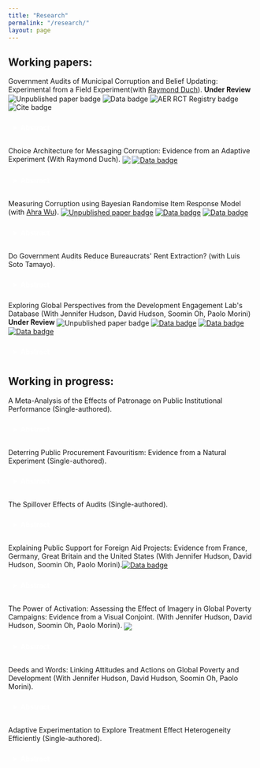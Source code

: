 ```yaml
---
title: "Research"
permalink: "/research/"
layout: page
---
```


## Working papers:

Government Audits of Municipal Corruption and Belief Updating: Experimental from a Field Experiment(with [Raymond Duch](https://www.raymondduch.com/)). **Under Review**
<a href="https://raymondduch.com/files/government-audits-municipal-corruption-belief.pdf" style="text-decoration: none; border: none;">
  <img src="https://img.shields.io/badge/Unpublished_paper-grey" alt="Unpublished paper badge" style="vertical-align: middle;">
</a>
<a href="https://dataverse.harvard.edu/dataset.xhtml?persistentId=doi:10.7910/DVN/SGTS1K" style="text-decoration: none; border: none;">
  <img src="https://img.shields.io/badge/Data-navy" alt="Data badge" style="vertical-align: middle;">
</a>
<a href="https://www.socialscienceregistry.org/trials/5932" style="text-decoration: none; border: none;">
  <img src="https://img.shields.io/badge/AER_RCT_Registry-crimson" alt="AER RCT Registry badge" style="vertical-align: middle;">
</a>
<a href="https://github.com/ftraposo/ftraposo.github.io/blob/master/Corruption.bib" download="Corruption.bib" style="text-decoration: none; border: none;">
  <img src="https://img.shields.io/badge/Cite-%23f8eb47.svg" alt="Cite badge" style="vertical-align: middle;">
</a>


<details style="padding: 10px; margin-top: 0px; margin-bottom: 20px;">
  <summary style="cursor: pointer; font-weight: bold; color: white;">Abstract</summary>
<sub>
 We implemented a field experiment that assesses whether citizens update corruption beliefs when presented with audit information about malfeasance in their municipal government. The video treatment reports audit results for Chilean municipalities; the control is a placebo video. We measure incentivized pre-treatment and post-treatment corruption beliefs of 5,528 subjects. When informed about corruption in their municipality subjects update negatively. Updating is correlated with reported malfeasance and with trends in malfeasance.  We find limited evidence of Bayesian learning. Treatment effects persist after one-month.  We observe higher donations to local public goods by treated subjects in municipalities with more positive audits.
</sub>
  
</details>

Choice Architecture for Messaging Corruption: Evidence from an Adaptive Experiment (With Raymond Duch). 
[<img src="https://img.shields.io/badge/AER_RCT_Registry-crimson" style="vertical-align: middle;">](https://www.socialscienceregistry.org/trials/7233) <a href="https://github.com/ftraposo/ftraposo.github.io/blob/master/adaptivepodcast.wav" download>
    <img src="https://img.shields.io/badge/AI%20generated%20podcast-8A2BE2" alt="Data badge" style="vertical-align: middle;">
</a>


<details style="padding: 10px; margin-top: 0px; margin-bottom: 20px;">
  <summary style="cursor: pointer; font-weight: bold; color: white;">Abstract</summary>
<sub>
The presentation and framing of information are the foundations of many behavioural experiments. In the case of corruption, policymakers such as NGOs face the challenge of informing citizens about the levels of malfeasance found in their local constituency. This challenge implies identifying an optimal messaging strategy that is sufficiently compelling to attract the interest of citizens. We addressed this challenge by evaluating six strategies for information messages often used in corruption information experiments. Using historical data from local government audit reports in Chile and in partnership with the NGO Chile Transparente, we implemented an online adaptive experiment using a modified Thompson Sampling algorithm (Exploration sampling) in which the assignment probabilities of the information treatments were updated in 11 batches of 100 subjects each. The results showed no unique optimal information strategy for malfeasance messages. However, a loss-frame information strategy tends to be slightly more persuasive than other ways of conveying information about corruption. We also found evidence that more rudimentary information metrics of corruption can be equally persuasive compared to more sophisticated ones. Finally, we do not found significant differences between using spatial comparison (i.e. comparing corruption in a local government across local constituencies within the same region) versus a temporal comparison (i.e. comparing the same local government across time).
</sub>
</details>

Measuring Corruption using Bayesian Randomise Item Response Model (with [Ahra Wu](https://politics.princeton.edu/people/ahra-wu)).
[<img src="https://img.shields.io/badge/Unpublished_paper-grey" alt="Unpublished paper badge" style="vertical-align: middle;">](https://raymondduch.com/files/government-audits-municipal-corruption-belief.pdf) 
[<img src="https://img.shields.io/badge/Data-navy" alt="Data badge" style="vertical-align: middle;">](https://dataverse.harvard.edu/dataset.xhtml?persistentId=doi:10.7910/DVN/SGTS1K) 
<a href="https://github.com/ftraposo/ftraposo.github.io/blob/master/RIRT.wav" download>
    <img src="https://img.shields.io/badge/AI%20generated%20podcast-8A2BE2" alt="Data badge" style="vertical-align: middle;">
</a>

<details style="padding: 10px; margin-top: 0px; margin-bottom: 20px;">
  <summary style="cursor: pointer; font-weight: bold; color: white;">Abstract</summary>

<sub>
The political and economic consequences of corruption are substantial. Corruption can lead to a reduction in the provision of public goods and undermine trust in democratic institutions. Scholars have been trying to reliably measure the prevalence of corruption behaviors in the population using surveys using direct question format type-of-questions. However, these measures are likely biased due to social desirability and non-response biases. Indirect questioning survey techniques have been designed to minimize these biases and elicit truthful answers to sensitive topics and behavior. However, the canonical design of these techniques only allow the measurement of group-level estimates. This paper provides empirical evidence of an extension of the Randomized Response Technique called the Randomized Item Count Response Technique (RIRT)  to estimate both group- and individual corrupt behaviors (n = 6058 and n = 3692). At the group level, we found prevalence rates from 60\% in the case of patronage to 1\% in administrative corruption. For individual-level estimates, we found that the distribution of respondents' underlying traits for engaging in corrupt behavior follows a power-law distribution. We implemented several approaches to identify inattentive study participants, showing that our results are robust once we exclude these respondents. 
</sub>

</details>

Do Government Audits Reduce Bureaucrats' Rent Extraction? (with Luis Soto Tamayo). 

<details style="padding: 10px; margin-top: 5px; margin-bottom: 15px;">
  <summary style="cursor: pointer; font-weight: bold; color: white;">Abstract</summary>
<sub>
Governments have widely implemented audits to curb corruption,  increase accountability,  and discourage patronage practices within the public sector. This paper focuses on the impact of audits on civil servants by looking at two main aspects: first, whether audits effectively discourage 'rent-extraction' behaviour among civil servants, and second, whether the audits have a differentiated effect on civil servants with family affiliations. We employ a unique dataset from Chile's 2016 financial and performance audits of civil servants and leverage the random audit assignment across 17 governmental institutions over 8,640 public servants. Our preliminary analysis suggests that audits discourage public officials from engaging in rent extraction, but this impact is small and insignificant. We find some suggestive evidence that bureaucrats offset this drop in rent extraction by either extracting rent from other sources of government activities or by increasing the amount involved in current ones. 
</sub>
  
</details>

Exploring Global Perspectives from the Development Engagement Lab's Database (With Jennifer Hudson, David Hudson, Soomin Oh, Paolo Morini) **Under Review** 
<a href="https://osf.io/preprints/osf/y39cz" style="text-decoration: none; border: none;">
  <img src="https://img.shields.io/badge/Unpublished_paper-grey" alt="Unpublished paper badge" style="vertical-align: middle;">
</a>[<img src="https://img.shields.io/badge/Data-navy" alt="Data badge" style="vertical-align: middle;">](https://dataverse.harvard.edu/dataverse/devengagement) 
<a href="https://github.com/ftraposo/ftraposo.github.io/blob/master/DELdata.wav" download>
    <img src="https://img.shields.io/badge/AI%20generated%20podcast-8A2BE2" alt="Data badge" style="vertical-align: middle;">
</a>
<a href="https://raw.githubusercontent.com/ftraposo/ftraposo.github.io/master/aidconjoint.bib" download="Corruption.bib">
  <img src="https://img.shields.io/badge/Cite-%23f8eb47.svg" alt="Data badge" style="vertical-align: middle;">
</a> 

<details style="padding: 10px; margin-top: 0px; margin-bottom: 20px;">
  <summary style="cursor: pointer; font-weight: bold; color: white;">Abstract</summary>
<sub> 
Public support is crucial for shaping effective development aid policies. The Development Engagement Lab (DEL) has conducted comprehensive surveys in France, Germany, Great Britain, and the U.S. between 2019 and 2024 to track and analyse the evolving profile of public attitudes, perceptions and behaviours around global poverty and inequalities, development aid, and the challenges facing the world. This paper presents multiple datasets curated by DEL in all four countries, including longitudinal panels (2019-2023), additional repeated cross-sectional tracking surveys (2019-2024), and a collection of subject-specific data surveys (2019-2023). To facilitate the access and dissemination of the DEL data, we present a new R package, \textit{DELdata}, which allows easy access to all datasets. This comprehensive release will enable researchers and students of public engagement and attitudes towards global development, poverty, and aid to generate new research advancing our knowledge of public opinion and political engagement in this field.
</sub> 
</details>

## Working in progress:

A Meta-Analysis of the Effects of Patronage on Public Institutional Performance (Single-authored).

<details style="padding: 10px; margin-top: 3px; margin-bottom: 20px;">
  <summary style="cursor: pointer; font-weight: bold; color: white;">Abstract</summary>
<sub>
Patronage remains a widespread phenomenon that shapes the functioning of political systems and influences governance outcomes. Scholars across disciplines have explored the impact of patronage on various organisational, institutional, and individual outcomes, highlighting how patronage affects performance, efficiency, and public trust. Numerous studies provide empirical evidence on the strategic allocation of patronage benefits by officials and brokers based on the characteristics of beneficiaries, such as loyalty and social connections, and the nature of benefits provided. While there is some agreement on the general direction of patronage’s impact on these outcomes, there remains significant variation in the size and scope of these effects across contexts. To the best of my knowledge, no study has yet undertaken a systematic assessment of the pooled impact of patronage. This project aims to systematically identify and analyse published quantitative studies on the effects of patronage over the past decade. Through meta-analysis, I estimate the inverse variance-weighted average effect of patronage on organisational performance, institutional efficacy, and public perceptions of institutional integrity. Furthermore, using meta-regression, I investigate the heterogeneity of these effects by examining how outcomes differ based on beneficiary characteristics (e.g., loyalty, socioeconomic status, historical connections) and types of benefits (e.g., material resources, career positions, or preferential treatment). This analysis helps clarify the extent and variability of patronage’s impact on governance and identify the factors that drive these effects.
</sub>
  
</details>

Deterring Public Procurement Favouritism: Evidence from a Natural Experiment (Single-authored).

<details style="padding: 10px; margin-top: 3px; margin-bottom: 20px;">
  <summary style="cursor: pointer; font-weight: bold; color: white;">Abstract</summary>
<sub>
To be added
</sub>
  
</details>

The Spillover Effects of Audits (Single-authored). 

<details style="padding: 10px; margin-top: 3px; margin-bottom: 20px;">
  <summary style="cursor: pointer; font-weight: bold; color: white;">Abstract</summary>
<sub>
Governments across the globe have set audits as one of the primary mechanisms to measure and deter corruption. This paper focuses on the spillover effects of audits within local governments in Chile. Using a fuzzy regression discontinuity design, I exploit the discontinuity in allocating audits within local governments/departments to estimate the effects of audits within departments within each municipality. The fuzzy RD results will be completed using panel data from audits conducted between 2014-2024. I expect to present the preliminary results of both estimation strategies pre-registered in the analysis plan at the conference.
</sub>
</details>

Explaining Public Support for Foreign Aid Projects: Evidence from France, Germany, Great Britain and the United States (With Jennifer Hudson, David Hudson, Soomin Oh, Paolo Morini).[<img src="https://img.shields.io/badge/Data-navy" alt="Data badge" style="vertical-align: middle;">](https://dataverse.harvard.edu/dataverse/devengagement) 

<details style="padding: 10px; margin-top: 0px; margin-bottom: 20px;">
  <summary style="cursor: pointer; font-weight: bold; color: white;">Abstract</summary>
<sub>
Public support is understood to be a condition for foreign aid spending in donor countries. But do donor publics have preferences on which aid projects foreign aid is spent? Drawing on a new dataset examining four donor countries – France, Germany, Great Britain and the United States (n= 26,169) – we leverage a unique conjoint experiment to better understand which attributes of aid projects generate more or less support with donor publics. Our results show that respondents are more likely to support projects targeting water, sanitation, and hygiene (WASH), food security, and heath programmes. Projects focused on gender equality, environment, infrastructure and social protection are negatively associated with support. In line with our expectations, we find effects for need and aid effectiveness: higher levels of extreme poverty and effectiveness of aid are associated with support for the development project, whereas low levels of need and low effectiveness are negatively associated with support. Second, we find few effects for region, with less support for projects targeted to the Middle East and Northern Africa. Finally, our main findings are robust when we remove need and effectiveness as attributes, demonstrating while these are important drivers of support, they do not crowd out other attributes or dimensions. Our findings show that in addition to preferences on overall levels of foreign aid spending, donor publics have a consistent set of preferences on how aid is spent. 
</sub> 
</details>

The Power of Activation: Assessing the Effect of Imagery in Global Poverty Campaigns: Evidence from a Visual Conjoint. (With Jennifer Hudson, David Hudson, Soomin Oh, Paolo Morini). [<img src="https://img.shields.io/badge/EGAP_Registry-crimson" style="vertical-align: middle;">](https://osf.io/dg245) 

<details style="padding: 10px; margin-top: 0px; margin-bottom: 20px;">
  <summary style="cursor: pointer; font-weight: bold; color: white;">Abstract</summary>
<sub>
This project seeks to understand how the images development organisations use in campaigns and communications affect public engagement, and specifically, donations and information seeking behaviours. In our design we study the way individuals respond to these images by studying their emotional response, and senses of efficacy and urgency. We then study the effect of these responses on their choices to donate or seek more information about the people in the image. 
</sub>
  
</details>

Deeds and Words: Linking Attitudes and Actions on Global Poverty and Development (With Jennifer Hudson, David Hudson, Soomin Oh, Paolo Morini).

<details style="padding: 10px; margin-top: 0px; margin-bottom: 20px;">
  <summary style="cursor: pointer; font-weight: bold; color: white;">Abstract</summary>
<sub>
Political scientists have often looked at factors affecting attitudinal and behavioural indicators to study public engagement with political issues, but studies which consider the effects of each on the other are less common, due, amongst other factors, to data availability constraints. In this paper, we leverage on a novel four-year longitudinal panel study of public engagement with global poverty and sustainable development in France, Germany, Great Britain, and the United States (2019-2022) to draw connections between attitudinal and behavioural engagement in this domain. Specifically, we look at ten behavioural engagement indicators (from news consumption to volunteering, to participating in demonstrations), and attitudinal indicators capturing the public’s moral views on global poverty and development, their concern for the issue, and their world view on inequalities and global challenges. We exploit variation in time and across individuals in a cross-lagged panel model to identify causal effects of each on the other. We show that changes in a respondent’s moral views at any one time predicts changes in behavioural engagement in the following time in a series of behavioural indicators, but also that people taking actions also change their views on global poverty. We draw implications for charities, NGOs and governments engaged in efforts to involve publics in donor countries with their work to tackle poverty worldwide.
</sub>
  
</details>

Adaptive Experimentation to Explore Treatment Effect Heterogeneity Efficiently (Single-authored).
<details style="padding: 10px; margin-top: 5px; margin-bottom: 15px;">
  <summary style="cursor: pointer; font-weight: bold; color: white;">Abstract</summary>
<sub>
To be added soon :)
  
</details>

